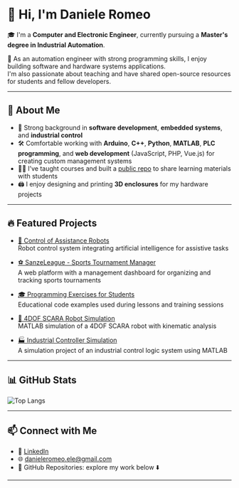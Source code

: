 # 👋 Hi, I'm Daniele Romeo

🎓 I'm a **Computer and Electronic Engineer**, currently pursuing a **Master's degree in Industrial Automation**.

🔧 As an automation engineer with strong programming skills, I enjoy building software and hardware systems applications.  
I'm also passionate about teaching and have shared open-source resources for students and fellow developers.

---

## 💼 About Me

- 🧠 Strong background in **software development**, **embedded systems**, and **industrial control**
- 🛠️ Comfortable working with **Arduino**, **C++**, **Python**, **MATLAB**, **PLC programming**, and **web development** (JavaScript, PHP, Vue.js) for creating custom management systems
- 👨‍🏫 I’ve taught courses and built a [public repo](https://github.com/d-romeo/Programming-exercises-for-students) to share learning materials with students
- 🖨️ I enjoy designing and printing **3D enclosures** for my hardware projects

---
## 🔥 Featured Projects

- [🤖 Control of Assistance Robots](https://github.com/d-romeo/Control-of-Assistance-Robots)  
  Robot control system integrating artificial intelligence for assistive tasks

- [⚽ SanzeLeague - Sports Tournament Manager](https://github.com/d-romeo/SanzeLeague)  
  A web platform with a management dashboard for organizing and tracking sports tournaments

- [🎓 Programming Exercises for Students](https://github.com/d-romeo/Programming-exercises-for-students)  
  Educational code examples used during lessons and training sessions

- [🧠 4DOF SCARA Robot Simulation](https://github.com/d-romeo/4DOF-SCARA-simulation)  
  MATLAB simulation of a 4DOF SCARA robot with kinematic analysis

- [🏭 Industrial Controller Simulation](https://github.com/d-romeo/Industrial-controller)  
  A simulation project of an industrial control logic system using MATLAB

---

## 📊 GitHub Stats
![Top Langs](https://github-readme-stats.vercel.app/api/top-langs/?username=d-romeo&layout=compact&theme=radical&v=1)


---

## 📫 Connect with Me

- 💼 [LinkedIn](https://www.linkedin.com/in/daniele-romeo-954840295?utm_source=share&utm_campaign=share_via&utm_content=profile&utm_medium=ios_app)
- 🌐​ danieleromeo.ele@gmail.com
- 📁 GitHub Repositories: explore my work below ⬇️

---

